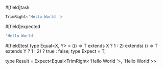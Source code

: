 #[field]task
```ts
TrimRight<'Hello World '>
```

#[field]expected
```ts
'Hello World'
```

#[field]test
type Equal<X, Y> = (<T>() => T extends X ? 1 : 2) extends(
    <T>() => T extends Y ? 1 : 2) ? true : false;
type Expect<T extends true> = T;

type Result = Expect<Equal<TrimRight<'Hello World '>, 'Hello World'>>